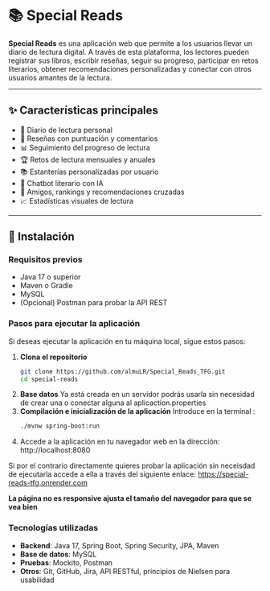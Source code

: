 # 📚 Special Reads

**Special Reads** es una aplicación web que permite a los usuarios llevar un diario de lectura digital. A través de esta plataforma, los lectores pueden registrar sus libros, escribir reseñas, seguir su progreso, participar en retos literarios, obtener recomendaciones personalizadas y conectar con otros usuarios amantes de la lectura.

---

## ✨ Características principales

- 📖 Diario de lectura personal
- 🌟 Reseñas con puntuación y comentarios
- 📊 Seguimiento del progreso de lectura
- 🏆 Retos de lectura mensuales y anuales
- 📚 Estanterías personalizadas por usuario
- 💬 Chatbot literario con IA
- 🤝 Amigos, rankings y recomendaciones cruzadas
- 📈 Estadísticas visuales de lectura

---

## 🚀 Instalación

### Requisitos previos

- Java 17 o superior
- Maven o Gradle
- MySQL
- (Opcional) Postman para probar la API REST

### Pasos para ejecutar la aplicación
Si deseas ejecutar la aplicación en tu máquina local, sigue estos pasos:

1. **Clona el repositorio**
   ```bash
   git clone https://github.com/almuLR/Special_Reads_TFG.git
   cd special-reads
   
2. **Base datos**
    Ya está creada en un servidor podrás usarla sin necesidad de crear una o conectar alguna al aplicaction.properties
3. **Compilación e inicialización de la aplicación**
   Introduce en la terminal : 
   ```bash 
   ./mvnw spring-boot:run
4. Accede a la aplicación en tu navegador web en la dirección: http://localhost:8080


Si por el contrario directamente quieres probar la aplicación sin neceisdad de ejecutarla accede a ella a través
del siguiente enlace: https://special-reads-tfg.onrender.com

**La página no es responsive ajusta el tamaño del navegador para que se vea bien**

### Tecnologías utilizadas
- **Backend**: Java 17, Spring Boot, Spring Security, JPA, Maven
- **Base de datos**: MySQL
- **Pruebas**: Mockito, Postman
- **Otros**: Git, GitHub, Jira, API RESTful, principios de Nielsen para usabilidad